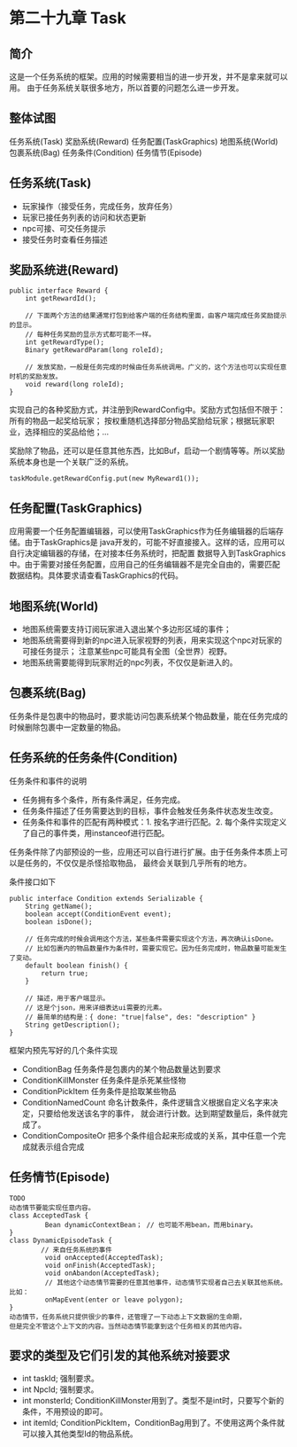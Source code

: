 # 第二十九章 Task

## 简介
这是一个任务系统的框架。应用的时候需要相当的进一步开发，并不是拿来就可以用。
由于任务系统关联很多地方，所以首要的问题怎么进一步开发。

## 整体试图
任务系统(Task)
奖励系统(Reward)
任务配置(TaskGraphics)
地图系统(World)
包裹系统(Bag)
任务条件(Condition)
任务情节(Episode)

## 任务系统(Task)
* 玩家操作（接受任务，完成任务，放弃任务）
* 玩家已接任务列表的访问和状态更新
* npc可接、可交任务提示
* 接受任务时查看任务描述

## 奖励系统进(Reward)
```
public interface Reward {
	int getRewardId();

	// 下面两个方法的结果通常打包到给客户端的任务结构里面，由客户端完成任务奖励提示的显示。
	// 每种任务奖励的显示方式都可能不一样。
	int getRewardType();
	Binary getRewardParam(long roleId);

	// 发放奖励，一般是任务完成的时候由任务系统调用。广义的，这个方法也可以实现任意时机的奖励发放。
	void reward(long roleId);
}
```
实现自己的各种奖励方式，并注册到RewardConfig中。奖励方式包括但不限于：所有的物品一起奖给玩家；
按权重随机选择部分物品奖励给玩家；根据玩家职业，选择相应的奖品给他；...

奖励除了物品，还可以是任意其他东西，比如Buf，启动一个剧情等等。所以奖励系统本身也是一个关联广泛的系统。

```
taskModule.getRewardConfig.put(new MyReward1());
```

## 任务配置(TaskGraphics)
应用需要一个任务配置编辑器，可以使用TaskGraphics作为任务编辑器的后端存储。由于TaskGraphics是
java开发的，可能不好直接接入。这样的话，应用可以自行决定编辑器的存储，在对接本任务系统时，把配置
数据导入到TaskGraphics中。由于需要对接任务配置，应用自己的任务编辑器不是完全自由的，需要匹配
数据结构。具体要求请查看TaskGraphics的代码。

## 地图系统(World)
* 地图系统需要支持订阅玩家进入退出某个多边形区域的事件；
* 地图系统需要得到新的npc进入玩家视野的列表，用来实现这个npc对玩家的可接任务提示；
注意某些npc可能具有全图（全世界）视野。
* 地图系统需要能得到玩家附近的npc列表，不仅仅是新进入的。

## 包裹系统(Bag)
任务条件是包裹中的物品时，要求能访问包裹系统某个物品数量，能在任务完成的时候删除包裹中一定数量的物品。

## 任务系统的任务条件(Condition)
任务条件和事件的说明
* 任务拥有多个条件，所有条件满足，任务完成。
* 任务条件描述了任务需要达到的目标，事件会触发任务条件状态发生改变。
* 任务条件和事件的匹配有两种模式：1. 按名字进行匹配。2. 每个条件实现定义了自己的事件类，用instanceof进行匹配。

任务条件除了内部预设的一些，应用还可以自行进行扩展。由于任务条件本质上可以是任务的，不仅仅是杀怪拾取物品，
最终会关联到几乎所有的地方。

条件接口如下
```
public interface Condition extends Serializable {
	String getName();
	boolean accept(ConditionEvent event);
	boolean isDone();

	// 任务完成的时候会调用这个方法，某些条件需要实现这个方法，再次确认isDone。
	// 比如包裹内的物品数量作为条件时，需要实现它。因为任务完成时，物品数量可能发生了变动。
	default boolean finish() {
		return true;
	}

	// 描述，用于客户端显示。
	// 这是个json，用来详细表达ui需要的元素。
	// 最简单的结构是：{ done: "true|false", des: "description" }
	String getDescription();
}
```

框架内预先写好的几个条件实现
* ConditionBag 任务条件是包裹内的某个物品数量达到要求
* ConditionKillMonster 任务条件是杀死某些怪物
* ConditionPickItem 任务条件是拾取某些物品
* ConditionNamedCount 命名计数条件，条件逻辑含义根据自定义名字来决定，只要给他发送该名字的事件，
就会进行计数。达到期望数量后，条件就完成了。
* ConditionCompositeOr 把多个条件组合起来形成或的关系，其中任意一个完成就表示组合完成

## 任务情节(Episode)
```
TODO
动态情节要能实现任意内容。
class AcceptedTask {
         Bean dynamicContextBean； // 也可能不用bean，而用binary。
}
class DynamicEpisodeTask {
        // 来自任务系统的事件
         void onAccepted(AcceptedTask);
         void onFinish(AcceptedTask);
         void onAbandon(AcceptedTask);
         // 其他这个动态情节需要的任意其他事件，动态情节实现者自己去关联其他系统。比如：
         onMapEvent(enter or leave polygon);
}
动态情节，任务系统只提供很少的事件，还管理了一下动态上下文数据的生命期，
但是完全不管这个上下文的内容。当然动态情节能拿到这个任务相关的其他内容。
```

## 要求的类型及它们引发的其他系统对接要求
* int taskId; 强制要求。
* int NpcId; 强制要求。
* int monsterId; ConditionKillMonster用到了。类型不是int时，只要写个新的条件，不用预设的即可。
* int itemId; ConditionPickItem，ConditionBag用到了。不使用这两个条件就可以接入其他类型Id的物品系统。